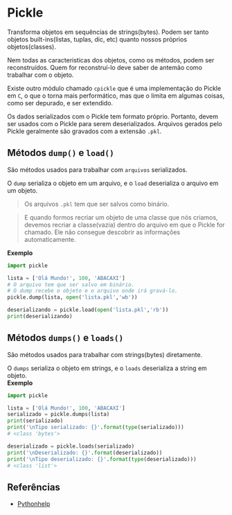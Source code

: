 # Pickle
  
Transforma objetos em sequências de strings(bytes). Podem ser tanto objetos built-ins(listas, tuplas, dic, etc) quanto nossos próprios objetos(classes).  

Nem todas as caracteristicas dos objetos, como os métodos, podem ser reconstruídos. Quem for reconstruí-lo deve saber de antemão como trabalhar com o objeto.  

Existe outro módulo chamado `cpickle` que é uma implementação do Pickle em `C`, o que o torna mais performático, mas que o limita em algumas coisas, como ser depurado, e ser extendido.  

Os dados serializados com o Pickle tem formato próprio. Portanto, devem ser usados com o Pickle para serem deserializados. Arquivos gerados pelo Pickle geralmente são gravados com a extensão `.pkl`.  

## Métodos `dump()` e `load()`
  
São métodos usados para trabalhar com `arquivos` serializados.  

O `dump` serializa o objeto em um arquivo, e o `load` deserializa o arquivo em um objeto.  

> Os arquivos `.pkl` tem que ser salvos como binário.  

> E quando formos recriar um objeto de uma classe que nós criamos, devemos recriar a classe(vazia) dentro do arquivo em que o Pickle for chamado. Ele não consegue descobrir as informações automaticamente.  

**Exemplo**
  
```py
import pickle

lista = ['Olá Mundo!', 100, 'ABACAXI']
# O arquivo tem que ser salvo em binário.
# O dump recebe o objeto e o arquivo onde irá gravá-lo.
pickle.dump(lista, open('lista.pkl','wb'))

deserializando = pickle.load(open('lista.pkl','rb'))
print(deserializando)
```

## Métodos `dumps()` e `loads()`
  
São métodos usados para trabalhar com strings(bytes) diretamente.  

O `dumps` serializa o objeto em strings, e o `loads` deserializa a string em objeto.  
**Exemplo**
  
```py
import pickle

lista = ['Olá Mundo!', 100, 'ABACAXI']
serializado = pickle.dumps(lista)
print(serializado)
print('\nTipo serializado: {}'.format(type(serializado))) 
# <class 'bytes'>

deserializado = pickle.loads(serializado)
print('\nDeserializado: {}'.format(deserializado))
print('\nTipo deserializado: {}'.format(type(deserializado))) 
# <class 'list'>
```

## Referências
  
* [Pythonhelp](https://pythonhelp.wordpress.com/2013/07/20/serializacao-de-objetos-em-python/)  

